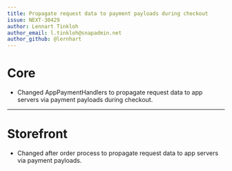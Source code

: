 ```yaml
---
title: Propagate request data to payment payloads during checkout
issue: NEXT-30429
author: Lennart Tinkloh
author_email: l.tinkloh@snapadmin.net
author_github: @lernhart
---
```

# Core
* Changed AppPaymentHandlers to propagate request data to app servers via payment payloads during checkout.
___
# Storefront
* Changed after order process to propagate request data to app servers via payment payloads.
